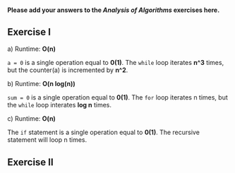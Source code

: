 #### Please add your answers to the **_Analysis of Algorithms_** exercises here.

## Exercise I

a) Runtime: **O(n)**

`a = 0` is a single operation equal to **0(1)**. The `while` loop iterates **n^3** times, but the counter(a) is incremented by **n^2**.

b) Runtime: **O(n log(n))**

`sum = 0` is a single operation equal to **0(1)**. The `for` loop iterates n times, but the `while` loop interates **log n** times.

c) Runtime: **O(n)**

The `if` statement is a single operation equal to **0(1)**. The recursive statement will loop n times.

## Exercise II
